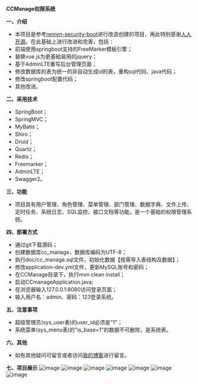 **CCManage权限系统**

**一、介绍**
- 本项目是参考[renren-security-boot](https://gitee.com/babaio/renren-security-boot)进行改造创建的项目，再此特别感谢[人人开源](http://www.renren.io/open/)。在此基础上进行改进和完善，包括：
- 前端使用springboot支持的FreeMarker模板引擎；
- 替换vue.js为更基础易用的jquery；
- 基于AdminLTE重写后台管理页面；
- 修改数据库的表为统一的非自动生成id的表，重构sql代码、java代码；
- 修改springboot配置代码；
- 其他改进。

**二、采用技术**
- SpringBoot；
- SpringMVC；
- MyBatis；
- Shiro；
- Druid；
- Quartz；
- Redis；
- Freemarker；
- AdminLTE；
- Swagger2。

**三、功能**
- 项目具有用户管理、角色管理、菜单管理、部门管理、数据字典、文件上传、定时任务、系统日志、SQL监控、接口文档等功能，是一个基础的权限管理系统。

**四、部署方式**
- 通过git下载源码；
- 创建数据库cc_manage，数据库编码为UTF-8；
- 执行doc/cc_manage.sql文件，初始化数据【按需导入表结构及数据】；
- 修改application-dev.yml文件，更新MySQL账号和密码；
- 在CCManage目录下，执行mvn clean install；
- 启动CCmanageApplication.java;
- 在浏览器输入127.0.0.1:8080访问登录页面；
- 输入用户名：admin、密码：123登录系统。

**五、注意事项**
- 超级管理员(sys_user表)的user_id必须是"1"；
- 系统菜单(sys_menu表)的"is_base=1"的数据不可删除，是系统表。

**六、其他**
- 如有其他疑问可留言或者访问[我的博客](https://www.luchunzhou.cn)进行留言。

**七、项目展示**
![image](http://p20dkvms1.bkt.clouddn.com/d1.png)
![image](http://p20dkvms1.bkt.clouddn.com/d2.png)
![image](http://p20dkvms1.bkt.clouddn.com/d3.png)
![image](http://p20dkvms1.bkt.clouddn.com/d4.png)
![image](http://p20dkvms1.bkt.clouddn.com/d5.png)
![image](http://p20dkvms1.bkt.clouddn.com/d6.png)
![image](http://p20dkvms1.bkt.clouddn.com/d7.png)